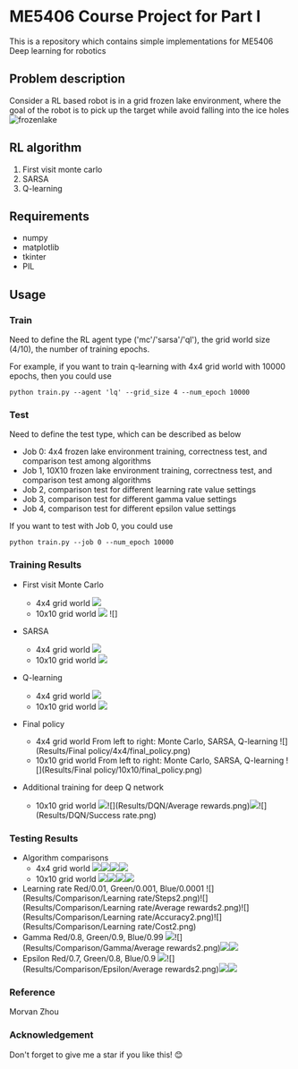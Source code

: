 # ME5406 Course Project for Part I
This is a repository which contains simple implementations for ME5406 Deep learning for robotics 

## Problem description
Consider a RL based robot is in a grid frozen lake environment, where the goal of the robot is to pick up the target while avoid falling into the ice holes
![frozenlake](images/froze_lake.png)

## RL algorithm
1. First visit monte carlo
2. SARSA
3. Q-learning

## Requirements
* numpy
* matplotlib
* tkinter
* PIL

## Usage
### Train
Need to define the RL agent type ('mc'/'sarsa'/'ql'), the grid world size (4/10), the number of training epochs.

For example, if you want to train q-learning with 4x4 grid world with 10000 epochs, then you could use
```
python train.py --agent 'lq' --grid_size 4 --num_epoch 10000
```

### Test
Need to define the test type, which can be described as below
* Job 0: 4x4 frozen lake environment training, correctness test, and comparison test among algorithms
* Job 1, 10X10 frozen lake environment training, correctness test, and comparison test among algorithms
* Job 2, comparison test for different learning rate value settings
* Job 3, comparison test for different gamma value settings
* Job 4, comparison test for different epsilon value settings

If you want to test with Job 0, you could use
```
python train.py --job 0 --num_epoch 10000
```

### Training Results
* First visit Monte Carlo
  * 4x4 grid world
    ![](Results/Plot/Monte_carlo_4x4.png)
    ![]()
  * 10x10 grid world
    ![](Results/Plot/Monte_carlo_10x10.png)
    ![]
* SARSA
  * 4x4 grid world
    ![](Results/Plot/SARSA_4X4.png)
  * 10x10 grid world
    ![](Results/Plot/SARSA_10X10.png)
* Q-learning
  * 4x4 grid world
    ![](Results/Plot/Q_learning_4x4.png)
  * 10x10 grid world
    ![](Results/Plot/Q_learning_10x10.png)
    
* Final policy
  * 4x4 grid world
    From left to right: Monte Carlo, SARSA, Q-learning
    ![](Results/Final policy/4x4/final_policy.png)
  * 10x10 grid world
    From left to right: Monte Carlo, SARSA, Q-learning
    ![](Results/Final policy/10x10/final_policy.png)
    
* Additional training for deep Q network
  * 10x10 grid world
  ![](Results/DQN/Steps.png)![](Results/DQN/Average rewards.png)![](Results/DQN/Accuracy.png)![](Results/DQN/Success rate.png)
  
    
### Testing Results
* Algorithm comparisons
    * 4x4 grid world
      ![](Results/Comparison/Algorithm/4x4/Steps2.png)![](Results/Comparison/Algorithm/4x4/Average_rewards2.png)![](Results/Comparison/Algorithm/4x4/Accuracy2.png)![](Results/Comparison/Algorithm/4x4/Cost2.png)
    * 10x10 grid world
      ![](Results/Comparison/Algorithm/10x10/Steps2.png)![](Results/Comparison/Algorithm/10x10/Average_rewards2.png)![](Results/Comparison/Algorithm/10x10/Accuracy2.png)![](Results/Comparison/Algorithm/10x10/Cost2.png)
* Learning rate
  Red/0.01, Green/0.001, Blue/0.0001
  ![](Results/Comparison/Learning rate/Steps2.png)![](Results/Comparison/Learning rate/Average rewards2.png)![](Results/Comparison/Learning rate/Accuracy2.png)![](Results/Comparison/Learning rate/Cost2.png)
* Gamma
  Red/0.8, Green/0.9, Blue/0.99
  ![](Results/Comparison/Gamma/Steps2.png)![](Results/Comparison/Gamma/Average rewards2.png)![](Results/Comparison/Gamma/accuracy2.png)![](Results/Comparison/Gamma/cost2.png)
* Epsilon
  Red/0.7, Green/0.8, Blue/0.9
  ![](Results/Comparison/Epsilon/Steps2.png)![](Results/Comparison/Epsilon/Average rewards2.png)![](Results/Comparison/Epsilon/Accuracy2.png)![](Results/Comparison/Epsilon/Cost2.png)
  

### Reference
Morvan Zhou

### Acknowledgement
Don't forget to give me a star if you like this! :blush: